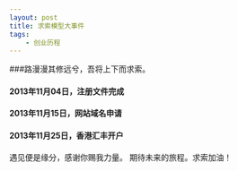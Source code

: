 ```yaml
---
layout: post
title: 求索模型大事件
tags:
    - 创业历程
---
```



###路漫漫其修远兮，吾将上下而求索。

#### 2013年11月04日，注册文件完成

#### 2013年11月15日，网站域名申请

#### 2013年11月25日，香港汇丰开户

遇见便是缘分，感谢你赐我力量。 期待未来的旅程。求索加油！


